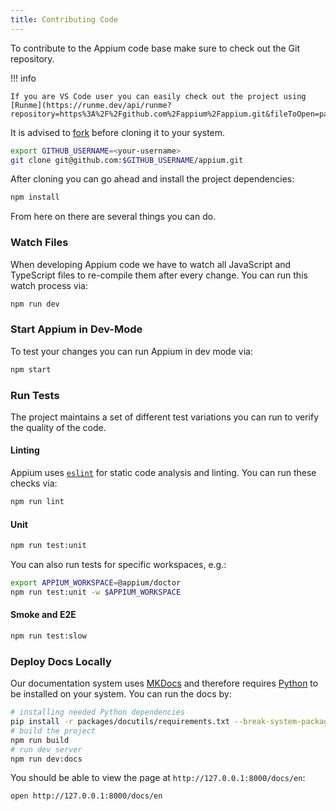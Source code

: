 ```yaml
---
title: Contributing Code
---
```


To contribute to the Appium code base make sure to check out the Git repository.

!!! info

    If you are VS Code user you can easily check out the project using [Runme](https://runme.dev/api/runme?repository=https%3A%2F%2Fgithub.com%2Fappium%2Fappium.git&fileToOpen=packages%2Fappium%2Fdocs%2Fen%2Fcontributing%2Findex.md).

It is advised to [fork](https://github.com/appium/appium/fork) before cloning it to your system.

```sh
export GITHUB_USERNAME=<your-username>
git clone git@github.com:$GITHUB_USERNAME/appium.git
```

After cloning you can go ahead and install the project dependencies:

```sh
npm install
```

From here on there are several things you can do.

### Watch Files

When developing Appium code we have to watch all JavaScript and TypeScript files to re-compile them after every change. You can run this watch process via:

```sh
npm run dev
```

### Start Appium in Dev-Mode

To test your changes you can run Appium in dev mode via:

```sh
npm start
```

### Run Tests

The project maintains a set of different test variations you can run to verify the quality of the code.

#### Linting

Appium uses [`eslint`](https://eslint.org/) for static code analysis and linting. You can run these checks via:

```sh
npm run lint
```

#### Unit

```sh
npm run test:unit
```

You can also run tests for specific workspaces, e.g.:

```sh
export APPIUM_WORKSPACE=@appium/doctor
npm run test:unit -w $APPIUM_WORKSPACE
```

#### Smoke and E2E

```sh 
npm run test:slow
```

### Deploy Docs Locally

Our documentation system uses [MKDocs](https://www.mkdocs.org/) and therefore requires [Python](https://www.python.org/) to be installed on your system. You can run the docs by:

```sh
# installing needed Python dependencies
pip install -r packages/docutils/requirements.txt --break-system-packages
# build the project
npm run build
# run dev server
npm run dev:docs
```

You should be able to view the page at `http://127.0.0.1:8000/docs/en`:

```sh
open http://127.0.0.1:8000/docs/en
```

